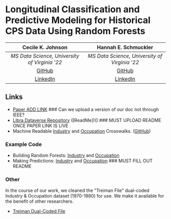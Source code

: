 # Longitudinal Classification and Predictive Modeling for Historical CPS Data Using Random Forests
  
|                       **Cecile K. Johnson**                       |               **Hannah E. Schmuckler**              |
|:-----------------------------------------------------------------:|:---------------------------------------------------:|
|           _MS Data Science, University of Virginia '22_           |    _MS Data Science, University of Virginia '22_    |
|              [GitHub](https://github.com/ckjohnson7)              |       [GitHub](https://github.com/hschmuckler)      |
| [LinkedIn](https://www.linkedin.com/in/cecile-johnson-291a43108/) | [LinkedIn](https://www.linkedin.com/in/schmuckler/) |


## Links
- [Paper ADD LINK]() ### Can we upload a version of our doc not through IEEE?
- [Libra Dataverse Repository](https://doi.org/10.18130/V3/6RUBPV) ([ReadMe])() ### MUST UPLOAD README ONCE PAPER LINK IS LIVE
- Machine Readable [Industry](https://github.com/IndOcc/CPScrosswalks/blob/main/IND_crosswalk_FULL.csv) and [Occupation](https://github.com/IndOcc/CPScrosswalks/blob/main/OCC_crosswalk_FULL.csv) Crosswalks. ([GitHub](https://github.com/IndOcc/CPScrosswalks))


### Example Code
- Building Random Forests: [Industry](https://github.com/IndOcc/IndOcc/blob/main/01_BuildRandomForestsIND.R) and [Occupation](https://github.com/IndOcc/IndOcc/blob/main/02_BuildRandomForestsOCC.R)
- Making Predictions: [Industry](https://github.com/IndOcc/IndOcc/blob/main/03_PredictionIND.R) and [Occupation](https://github.com/IndOcc/IndOcc/blob/main/04_PredictionOCC.R) ### MUST FILL OUT README

### Other
In the course of our work, we cleaned the "Treiman File" dual-coded Industry & Occupation dataset (1970-1980) for use. We make it available for the benefit of other researchers. 
- [Treiman Dual-Coded File](https://github.com/IndOcc/TreimanCleaned)
